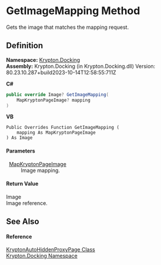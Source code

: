 # GetImageMapping Method


Gets the image that matches the mapping request.



## Definition
**Namespace:** <a href="98399376-cf41-9454-4b4d-4fab2ca20bc7.md">Krypton.Docking</a>  
**Assembly:** Krypton.Docking (in Krypton.Docking.dll) Version: 80.23.10.287+build2023-10-14T12:58:55:711Z

**C#**
``` C#
public override Image? GetImageMapping(
	MapKryptonPageImage? mapping
)
```
**VB**
``` VB
Public Overrides Function GetImageMapping ( 
	mapping As MapKryptonPageImage
) As Image
```



#### Parameters
<dl><dt>  <a href="5d49d8c1-00f3-7879-d398-385ab71a9278.md">MapKryptonPageImage</a></dt><dd>Image mapping.</dd></dl>

#### Return Value
Image  
Image reference.

## See Also


#### Reference
<a href="4312cd84-80e1-bd84-301b-3a2bc63e5da3.md">KryptonAutoHiddenProxyPage Class</a>  
<a href="98399376-cf41-9454-4b4d-4fab2ca20bc7.md">Krypton.Docking Namespace</a>  
